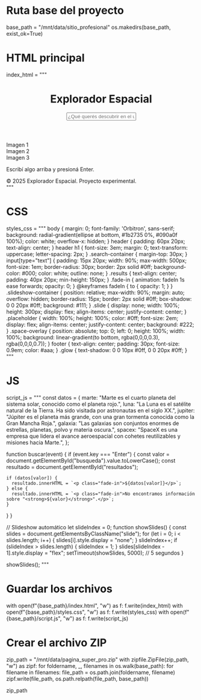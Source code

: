# Ruta base del proyecto
base_path = "/mnt/data/sitio_profesional"
os.makedirs(base_path, exist_ok=True)

# HTML principal
index_html = """<!DOCTYPE html>
<html lang="es">
<head>
  <meta charset="UTF-8" />
  <meta name="viewport" content="width=device-width, initial-scale=1.0" />
  <title>Explorador Espacial</title>
  <link href="https://fonts.googleapis.com/css2?family=Orbitron:wght@500&display=swap" rel="stylesheet">
  <link rel="stylesheet" href="styles.css" />
</head>
<body>
  <header>
    <h1 class="glow">Explorador Espacial</h1>
    <div class="search-container">
      <input type="text" id="busqueda" placeholder="¿Qué querés descubrir en el universo?" onkeypress="buscar(event)">
    </div>
  </header>

  <div class="slideshow-container">
    <div class="slide fade"><div class="placeholder">Imagen 1</div></div>
    <div class="slide fade"><div class="placeholder">Imagen 2</div></div>
    <div class="slide fade"><div class="placeholder">Imagen 3</div></div>
    <div class="space-overlay"></div>
  </div>

  <div class="results" id="resultados">
    <p>Escribí algo arriba y presioná Enter.</p>
  </div>

  <footer>
    &copy; 2025 Explorador Espacial. Proyecto experimental.
  </footer>

  <script src="script.js"></script>
</body>
</html>
"""

# CSS
styles_css = """
body {
  margin: 0;
  font-family: 'Orbitron', sans-serif;
  background: radial-gradient(ellipse at bottom, #1b2735 0%, #090a0f 100%);
  color: white;
  overflow-x: hidden;
}
header {
  padding: 60px 20px;
  text-align: center;
}
header h1 {
  font-size: 3em;
  margin: 0;
  text-transform: uppercase;
  letter-spacing: 2px;
}
.search-container {
  margin-top: 30px;
}
input[type="text"] {
  padding: 15px 20px;
  width: 90%;
  max-width: 500px;
  font-size: 1em;
  border-radius: 30px;
  border: 2px solid #0ff;
  background-color: #000;
  color: white;
  outline: none;
}
.results {
  text-align: center;
  padding: 40px 20px;
  min-height: 150px;
}
.fade-in {
  animation: fadeIn 1s ease forwards;
  opacity: 0;
}
@keyframes fadeIn {
  to { opacity: 1; }
}
.slideshow-container {
  position: relative;
  max-width: 90%;
  margin: auto;
  overflow: hidden;
  border-radius: 15px;
  border: 2px solid #0ff;
  box-shadow: 0 0 20px #0ff;
  background: #111;
}
.slide {
  display: none;
  width: 100%;
  height: 300px;
  display: flex;
  align-items: center;
  justify-content: center;
}
.placeholder {
  width: 100%;
  height: 100%;
  color: #0ff;
  font-size: 2em;
  display: flex;
  align-items: center;
  justify-content: center;
  background: #222;
}
.space-overlay {
  position: absolute;
  top: 0;
  left: 0;
  height: 100%;
  width: 100%;
  background: linear-gradient(to bottom, rgba(0,0,0,0.3), rgba(0,0,0,0.7));
}
footer {
  text-align: center;
  padding: 30px;
  font-size: 0.9em;
  color: #aaa;
}
.glow {
  text-shadow: 0 0 10px #0ff, 0 0 20px #0ff;
}
"""

# JS
script_js = """
const datos = {
  marte: "Marte es el cuarto planeta del sistema solar, conocido como el planeta rojo.",
  luna: "La Luna es el satélite natural de la Tierra. Ha sido visitada por astronautas en el siglo XX.",
  jupiter: "Júpiter es el planeta más grande, con una gran tormenta conocida como la Gran Mancha Roja.",
  galaxia: "Las galaxias son conjuntos enormes de estrellas, planetas, polvo y materia oscura.",
  spacex: "SpaceX es una empresa que lidera el avance aeroespacial con cohetes reutilizables y misiones hacia Marte.",
};

function buscar(event) {
  if (event.key === "Enter") {
    const valor = document.getElementById("busqueda").value.toLowerCase();
    const resultado = document.getElementById("resultados");

    if (datos[valor]) {
      resultado.innerHTML = `<p class="fade-in">${datos[valor]}</p>`;
    } else {
      resultado.innerHTML = `<p class="fade-in">No encontramos información sobre "<strong>${valor}</strong>".</p>`;
    }
  }
}

// Slideshow automático
let slideIndex = 0;
function showSlides() {
  const slides = document.getElementsByClassName("slide");
  for (let i = 0; i < slides.length; i++) {
    slides[i].style.display = "none";
  }
  slideIndex++;
  if (slideIndex > slides.length) { slideIndex = 1; }
  slides[slideIndex - 1].style.display = "flex";
  setTimeout(showSlides, 5000); // 5 segundos
}

showSlides();
"""

# Guardar los archivos
with open(f"{base_path}/index.html", "w") as f:
    f.write(index_html)
with open(f"{base_path}/styles.css", "w") as f:
    f.write(styles_css)
with open(f"{base_path}/script.js", "w") as f:
    f.write(script_js)

# Crear el archivo ZIP
zip_path = "/mnt/data/pagina_super_pro.zip"
with zipfile.ZipFile(zip_path, "w") as zipf:
    for foldername, _, filenames in os.walk(base_path):
        for filename in filenames:
            file_path = os.path.join(foldername, filename)
            zipf.write(file_path, os.path.relpath(file_path, base_path))

zip_path
